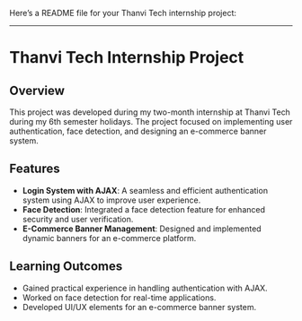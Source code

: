 Here’s a README file for your Thanvi Tech internship project:  

---

# Thanvi Tech Internship Project  

## Overview  
This project was developed during my two-month internship at Thanvi Tech during my 6th semester holidays. The project focused on implementing user authentication, face detection, and designing an e-commerce banner system.  

## Features  
- **Login System with AJAX**: A seamless and efficient authentication system using AJAX to improve user experience.  
- **Face Detection**: Integrated a face detection feature for enhanced security and user verification.  
- **E-Commerce Banner Management**: Designed and implemented dynamic banners for an e-commerce platform.  

## Learning Outcomes  
- Gained practical experience in handling authentication with AJAX.  
- Worked on face detection for real-time applications.  
- Developed UI/UX elements for an e-commerce banner system.  



